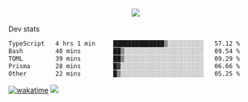 <h3 align="center">
  <a href="https://github.com/spoopy2023">
      <img src="https://github-profile-trophy.vercel.app/?username=Spoopy2023&no-bg=true&no-frame=true">
  </a>
</h3>

Dev stats
<!--START_SECTION:waka-->

```txt
TypeScript   4 hrs 1 min     ██████████████▒░░░░░░░░░░   57.12 %
Bash         40 mins         ██▒░░░░░░░░░░░░░░░░░░░░░░   09.54 %
TOML         39 mins         ██▒░░░░░░░░░░░░░░░░░░░░░░   09.29 %
Prisma       28 mins         █▓░░░░░░░░░░░░░░░░░░░░░░░   06.66 %
Other        22 mins         █▒░░░░░░░░░░░░░░░░░░░░░░░   05.25 %
```

<!--END_SECTION:waka-->
[![wakatime](https://wakatime.com/badge/user/018ece4c-ff65-47b1-86a2-26e4e720c978.svg)](https://wakatime.com/@mac_g)
<img src="https://camo.githubusercontent.com/935c1e1091fb0ce9d975d06263ed4bc014721cd7e52b557f59b07c85da01afe3/68747470733a2f2f6b6f6d617265762e636f6d2f67687076632f3f757365726e616d653d5843726166744d616e3532266c6162656c3d566965777326636f6c6f723d626c7565267374796c653d706c6173746963">
